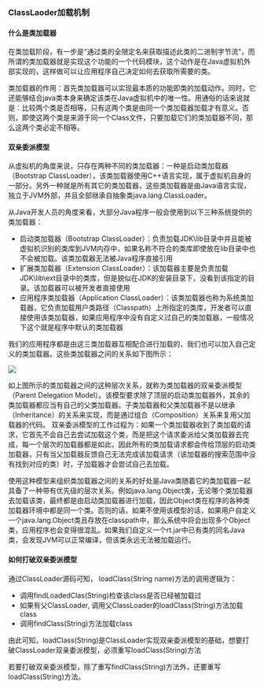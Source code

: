 ### ClassLaoder加载机制

#### 什么是类加载器

在类加载阶段，有一步是“通过类的全限定名来获取描述此类的二进制字节流”，而所谓的类加载器就是实现这个功能的一个代码模块，这个动作是在Java虚拟机外部实现的，这样做可以让应用程序自己决定如何去获取所需要的类。

类加载器的作用：首先类加载器可以实现最本质的功能即类的加载动作。同时，它还能够结合java类本身来确定该类在Java虚拟机中的唯一性。用通俗的话来说就是：比较两个类是否相等，只有这两个类是由同一个类加载器加载才有意义。否则，即使这两个类是来源于同一个Class文件，只要加载它们的类加载器不同，那么这两个类必定不相等。

#### 双亲委派模型

从虚拟机的角度来说，只存在两种不同的类加载器：一种是启动类加载器（Bootstrap ClassLoader），该类加载器使用C++语言实现，属于虚拟机自身的一部分。另外一种就是所有其它的类加载器，这些类加载器是由Java语言实现，独立于JVM外部，并且全部继承自抽象类java.lang.ClassLoader。

从Java开发人员的角度来看，大部分Java程序一般会使用到以下三种系统提供的类加载器：

- 启动类加载器（Bootstrap ClassLoader）：负责加载JDK\lib目录中并且能被虚拟机识别的类库到JVM内存中，如果名称不符合的类库即使放在lib目录中也不会被加载。该类加载器无法被Java程序直接引用
- 扩展类加载器（Extension ClassLoader）：该加载器主要是负责加载JDK\lib\ext目录中的类库，但是貌似在JDK的安装目录下，没看到该指定的目录。该加载器可以被开发者直接使用
- 应用程序类加载器（Application ClassLoader）：该类加载器也称为系统类加载器，它负责加载用户类路径（Classpath）上所指定的类库，开发者可以直接使用该类加载器，如果应用程序中没有自定义过自己的类加载器，一般情况下这个就是程序中默认的类加载器

我们的应用程序都是由这三类加载器互相配合进行加载的，我们也可以加入自己定义的类加载器。这些类加载器之间的关系如下图所示：

![](http://www.baidu.com)

如上图所示的类加载器之间的这种层次关系，就称为类加载器的双亲委派模型（Parent Delegation Model）。该模型要求除了顶层的启动类加载器外，其余的类加载器都应当有自己的父类加载器。子类加载器和父类加载器不是以继承（Inheritance）的关系来实现，而是通过组合（Composition）关系来复用父加载器的代码。
   双亲委派模型的工作过程为：如果一个类加载器收到了类加载的请求，它首先不会自己去尝试加载这个类，而是把这个请求委派给父类加载器去完成，每一个层次的加载器都是如此，因此所有的类加载请求都会传给顶层的启动类加载器，只有当父加载器反馈自己无法完成该加载请求（该加载器的搜索范围中没有找到对应的类）时，子加载器才会尝试自己去加载。

使用这种模型来组织类加载器之间的关系的好处是Java类随着它的类加载器一起具备了一种带有优先级的层次关系。例如java.lang.Object类，无论哪个类加载器去加载该类，最终都是由启动类加载器进行加载，因此Object类在程序的各种类加载器环境中都是同一个类。否则的话，如果不使用该模型的话，如果用户自定义一个java.lang.Object类且存放在classpath中，那么系统中将会出现多个Object类，应用程序也会变得很混乱。如果我们自定义一个rt.jar中已有类的同名Java类，会发现JVM可以正常编译，但该类永远无法被加载运行。

#### 如何打破双亲委派模型

通过ClassLoader源码可知， loadClass(String name)方法的调用逻辑为：

- 调用findLoadedClas(String)检查该class是否已经被加载过
- 如果有父ClassLoader, 调用父ClassLoader的loadClass(String)方法加载class
- 调用findClass(String)方法加载class

由此可知，loadClass(String)是ClassLoader实现双亲委派模型的基础，想要打破ClassLoader双亲委派模型，必须重写loadClass(String)方法

若要打破双亲委派模型，除了重写findClass(String)方法外，还要重写loadClass(String)方法。
